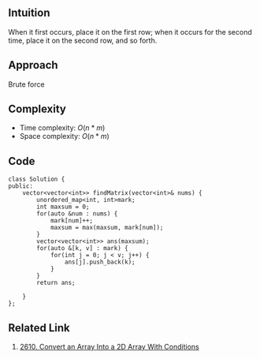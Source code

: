 ## Intuition
When it first occurs, place it on the first row; when it occurs for the second time, place it on the second row, and so forth.

## Approach
Brute force

## Complexity
- Time complexity: $O(n*m)$
- Space complexity: $O(n*m)$
## Code
```
class Solution {
public:
    vector<vector<int>> findMatrix(vector<int>& nums) {
        unordered_map<int, int>mark;
        int maxsum = 0;
        for(auto &num : nums) {
            mark[num]++;
            maxsum = max(maxsum, mark[num]);
        }
        vector<vector<int>> ans(maxsum);
        for(auto &[k, v] : mark) {
            for(int j = 0; j < v; j++) {
                ans[j].push_back(k);
            }
        }
        return ans;

    }
};
```

## Related Link

1. [2610. Convert an Array Into a 2D Array With Conditions](https://leetcode.com/problems/convert-an-array-into-a-2d-array-with-conditions/?envType=daily-question&envId=2024-01-02)